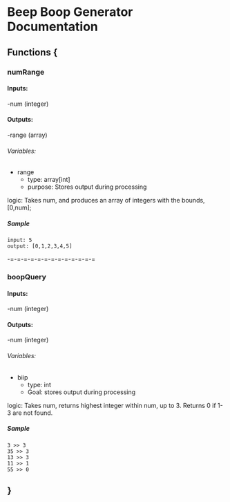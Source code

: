 # Beep Boop Generator Documentation

## Functions {

### numRange
####  Inputs:
  -num (integer)
#### Outputs:
  -range (array)
###### Variables:
- range
  * type: array[int]
  * purpose: Stores output during processing

logic:
  Takes num, and produces an array of integers with the bounds, [0,num];
##### Sample
```
input: 5
output: [0,1,2,3,4,5]
```
-=-=-=-=-=-=-=-=-=-=-=-=-=
### boopQuery
#### Inputs:
  -num (integer)
#### Outputs:
  -num (integer)
###### Variables:

- biip
  * type: int
  * Goal: stores output during processing

logic:
Takes num, returns highest integer within num, up to 3. Returns 0 if 1-3 are not found.
##### Sample
```
3 >> 3
35 >> 3
13 >> 3
11 >> 1
55 >> 0
```

## }
